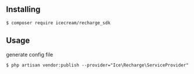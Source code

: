 
## Installing

```shell
$ composer require icecream/recharge_sdk
```

## Usage

generate config file
```shell
$ php artisan vendor:publish --provider="Ice\Recharge\ServiceProvider"
```
